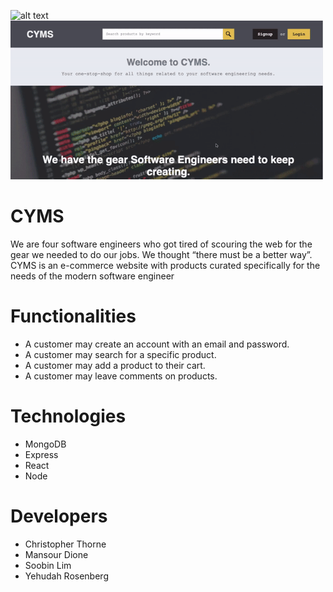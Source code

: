 ![alt text](https://github.com/soura934/CYMS/blob/main/frontend/src/assets/homepage.png)
<img src="frontend/src/assets/mern.gif" width="500" /> 
# CYMS
We are four software engineers who got tired of scouring the web for the gear we needed to do our jobs. We thought “there must be a better way”. CYMS is an e-commerce website with products curated specifically for the needs of the modern software engineer

# Functionalities
- A customer may create an account with an email and password.
- A customer may search for a specific product.
- A customer may add a product to their cart.
- A customer may leave comments on products.  

# Technologies
- MongoDB
- Express
- React
- Node

# Developers
- Christopher Thorne
- Mansour Dione
- Soobin Lim
- Yehudah Rosenberg
